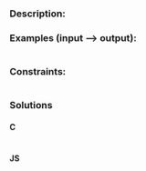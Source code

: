 ### Description:




### Examples (input --> output):

```

```

### Constraints:

```

```

### Solutions

#### C 

```C

```

#### JS

```JS

```
